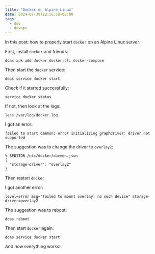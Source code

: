 ```yaml
---
title: "Docker on Alpine Linux"
date: 2024-07-30T22:56:58+02:00
tags:
  - dev
  - devops
---
```


In this post: how to properly start `docker` on an Alpine Linux server.

<!--more-->

First, install `docker` and friends:

```shell
doas apk add docker docker-cli docker-compose
```

Then start the `docker` service:

```shell
doas service docker start
```

Check if it started successfully:

```shell
service docker status
```

If not, then look at the logs:

```shell
less /var/log/docker.log
```

I got an error:

```
failed to start daemon: error initializing graphdriver: driver not supported
```

The suggestion was to change the driver to `overlay2`:

```shell
% $EDITOR /etc/docker/daemon.json
{
  "storage-driver": "overlay2"
}
```

Then restart `docker`.

I got another error:

```shell
level=error msg="failed to mount overlay: no such device" storage-driver=overlay2
```

The suggestion was to reboot:

```shell
doas reboot
```

Then start `docker` again:

```shell
doas service docker start
```

And now everything works!
